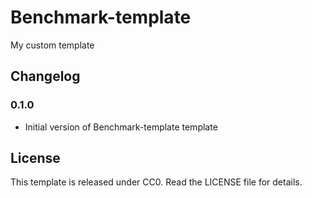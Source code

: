 # Benchmark-template

My custom template

## Changelog

### 0.1.0

- Initial version of Benchmark-template template

## License

This template is released under CC0. Read the LICENSE file for details.